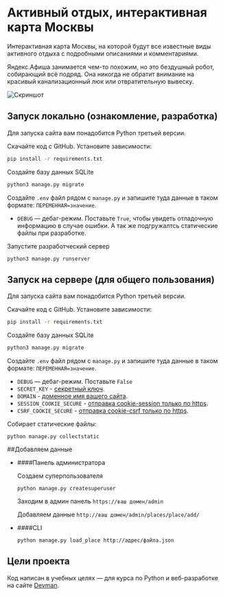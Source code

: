 # Активный отдых, интерактивная карта Москвы
Интерактивная карта Москвы, на которой будут все известные виды активного отдыха с подробными описаниями и комментариями. 

Яндекс.Афиша занимается чем-то похожим, но это бездушный робот, собирающий всё подряд. Она никогда не обратит внимание на красивый канализационный люк или отвратительную вывеску.

![Скриншот](https://github.com/evdrug/where-to-go/raw/master/screen/img123.gif)

## Запуск локально (ознакомление, разработка)

Для запуска сайта вам понадобится Python третьей версии.

Скачайте код с GitHub. Установите зависимости:

```sh
pip install -r requirements.txt
```

Создайте базу данных SQLite

```sh
python3 manage.py migrate
```

Создайте `.env` файл рядом с `manage.py` и запишите туда данные в таком формате: `ПЕРЕМЕННАЯ=значение`.

- `DEBUG` — дебаг-режим. Поставьте `True`, чтобы увидеть отладочную информацию в случае ошибки. А так же подгружалтсь статические файлы при разработке.


Запустите разработческий сервер

```
python3 manage.py runserver
```

## Запуск на сервере (для общего пользования)

Для запуска сайта вам понадобится Python третьей версии.

Скачайте код с GitHub. Установите зависимости:

```sh
pip install -r requirements.txt
```

Создайте базу данных SQLite

```sh
python3 manage.py migrate
```

Создайте `.env` файл рядом с `manage.py` и запишите туда данные в таком формате: `ПЕРЕМЕННАЯ=значение`.

- `DEBUG` — дебаг-режим. Поставьте `False`
- `SECRET_KEY` - [секретный ключ](https://docs.djangoproject.com/en/3.1/ref/settings/#std:setting-SECRET_KEY).
- `DOMAIN` - [доменное имя вашего сайта](https://docs.djangoproject.com/en/3.1/ref/settings/#std:setting-ALLOWED_HOSTS).
- `SESSION_COOKIE_SECURE` - [отправка cookie-session только по https](https://docs.djangoproject.com/en/3.1/ref/settings/#std:setting-SESSION_COOKIE_SECURE).
- `CSRF_COOKIE_SECURE`  - [отправка cookie-csrf только по https](https://docs.djangoproject.com/en/3.1/ref/settings/#std:setting-CSRF_COOKIE_SECURE).

Собирает статические файлы:

```
python manage.py collectstatic
```


##Добавляем данные

- ####Панель администратора

    Создаем суперпользователя
    ```
    python manage.py createsuperuser
    ```
  
  Заходим в админ панель `https://ваш домен/admin`
  
  Добавляем данные `http://ваш домен/admin/places/place/add/`

- ####CLI
    ```
  python manage.py load_place http://адрес/файла.json
  ```
## Цели проекта

Код написан в учебных целях — для курса по Python и веб-разработке на сайте [Devman](https://dvmn.org).
